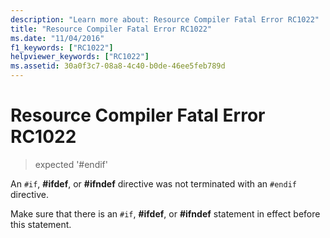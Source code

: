 ```yaml
---
description: "Learn more about: Resource Compiler Fatal Error RC1022"
title: "Resource Compiler Fatal Error RC1022"
ms.date: "11/04/2016"
f1_keywords: ["RC1022"]
helpviewer_keywords: ["RC1022"]
ms.assetid: 30a0f3c7-08a8-4c40-b0de-46ee5feb789d
---
```

# Resource Compiler Fatal Error RC1022

> expected '#endif'

An `#if`, **#ifdef**, or **#ifndef** directive was not terminated with an `#endif` directive.

Make sure that there is an `#if`, **#ifdef**, or **#ifndef** statement in effect before this statement.
